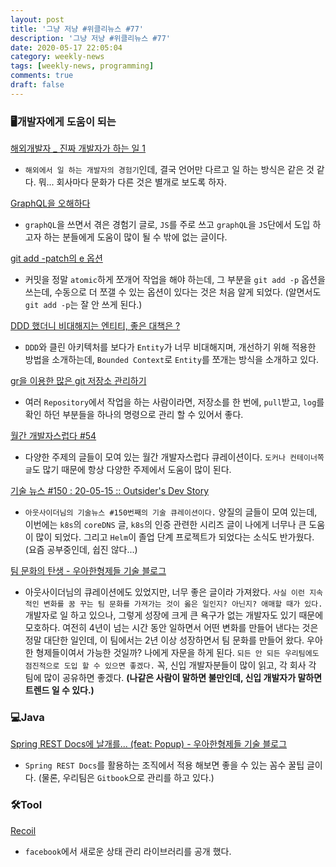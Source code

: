 ```yaml
---
layout: post
title: '그냥 저냥 #위클리뉴스 #77'
description: '그냥 저냥 #위클리뉴스 #77'
date: 2020-05-17 22:05:04
category: weekly-news
tags: [weekly-news, programming]
comments: true
draft: false
---
```


### 🖥개발자에게 도움이 되는

[해외개발자 \_ 진짜 개발자가 하는 일 1](https://medium.com/@tpdms2779/%ED%95%B4%EC%99%B8%EA%B0%9C%EB%B0%9C%EC%9E%90-%EC%A7%84%EC%A7%9C-%EA%B0%9C%EB%B0%9C%EC%9E%90%EA%B0%80-%ED%95%98%EB%8A%94-%EC%9D%BC-1-59e96ad061e3)

- `해외에서 일 하는 개발자의 경험기`인데, 결국 언어만 다르고 일 하는 방식은 같은 것 같다. 뭐... 회사마다 문화가 다른 것은 별개로 보도록 하자.

[GraphQL을 오해하다](https://medium.com/@FourwingsY/graphql%EC%9D%84-%EC%98%A4%ED%95%B4%ED%95%98%EB%8B%A4-3216f404134)

- `graphQL`을 쓰면서 겪은 경험기 글로, `JS`를 주로 쓰고 `graphQL`을 `JS`단에서 도입 하고자 하는 분들에게 도움이 많이 될 수 밖에 없는 글이다.

[git add -patch의 e 옵션](https://jinhoooooou.github.io/til/git-add-patch-more-split-hunk/)

- 커밋을 정말 `atomic`하게 쪼개어 작업을 해야 하는데, 그 부분을 `git add -p` 옵션을 쓰는데, 수동으로 더 쪼갤 수 있는 옵션이 있다는 것은 처음 알게 되었다. (알면서도 `git add -p`는 잘 안 쓰게 된다.)

[DDD 했더니 비대해지는 엔티티, 좋은 대책은 ?](http://jaynewho.com/post/45)

- `DDD`와 클린 아키텍처를 보다가 `Entity`가 너무 비대해지며, 개선하기 위해 적용한 방법을 소개하는데, `Bounded Context`로 `Entity`를 쪼개는 방식을 소개하고 있다.

[gr을 이용한 많은 git 저장소 관리하기](https://medium.com/@changjoopark/gr%EC%9D%84-%EC%9D%B4%EC%9A%A9%ED%95%9C-%EB%A7%8E%EC%9D%80-git-%EC%A0%80%EC%9E%A5%EC%86%8C-%EA%B4%80%EB%A6%AC%ED%95%98%EA%B8%B0-44c78ff667d2)

- 여러 `Repository`에서 작업을 하는 사람이라면, 저장소를 한 번에, `pull`받고, `log`를 확인 하던 부분들을 하나의 명령으로 관리 할 수 있어서 좋다.

[월간 개발자스럽다 #54](https://blog.gaerae.com/2020/05/monthly.html)

- 다양한 주제의 글들이 모여 있는 월간 개발자스럽다 큐레이션이다. `도커나 컨테이너쪽 글`도 많기 때문에 항상 다양한 주제에서 도움이 많이 된다.

[기술 뉴스 #150 : 20-05-15 :: Outsider's Dev Story](https://blog.outsider.ne.kr/1484)

- `아웃사이더님의 기술뉴스 #150번째의 기술 큐레이션이다.` 양질의 글들이 모여 있는데, 이번에는 `k8s`의 `coreDNS` 글, `k8s`의 인증 관련한 시리즈 글이 나에게 너무나 큰 도움이 많이 되었다. 그리고 `Helm`이 졸업 단계 프로젝트가 되었다는 소식도 반가웠다. (요즘 공부중인데, 쉽진 않다...)

[팀 문화의 탄생 - 우아한형제들 기술 블로그](https://woowabros.github.io/experience/2020/05/13/birth-of-team-culture.html)

- 아웃사이더님의 큐레이션에도 있었지만, 너무 좋은 글이라 가져왔다. `사실 이런 지속적인 변화를 꿈 꾸는 팀 문화를 가져가는 것이 옳은 일인지? 아닌지? 애매할 때가 있다.` 개발자로 일 하고 있으나, 그렇게 성장에 크게 큰 욕구가 없는 개발자도 있기 때문에 모호하다. 여전히 4년이 넘는 시간 동안 일하면서 어떤 변화를 만들어 낸다는 것은 정말 대단한 일인데, 이 팀에서는 2년 이상 성장하면서 팀 문화를 만들어 왔다. 우아한 형제들이여서 가능한 것일까? 나에게 자문을 하게 된다. `되든 안 되든 우리팀에도 점진적으로 도입 할 수 있으면 좋겠다.` 꼭, 신입 개발자분들이 많이 읽고, 각 회사 각 팀에 많이 공유하면 좋겠다. **(나같은 사람이 말하면 불만인데, 신입 개발자가 말하면 트렌드 일 수 있다.)**

### 💻Java

[Spring REST Docs에 날개를... (feat: Popup) - 우아한형제들 기술 블로그](https://woowabros.github.io/experience/2020/05/13/rest-docs.html)

- `Spring REST Docs`를 활용하는 조직에서 적용 해보면 좋을 수 있는 꼼수 꿀팁 글이다. (물론, 우리팀은 `Gitbook`으로 관리를 하고 있다.)

### 🛠Tool

[Recoil](https://recoiljs.org/)

- `facebook`에서 새로운 상태 관리 라이브러리를 공개 했다.
